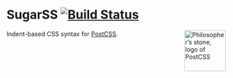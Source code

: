 # SugarSS [![Build Status][ci-img]][ci]

<img align="right" width="95" height="95"
     title="Philosopher’s stone, logo of PostCSS"
     src="http://postcss.github.io/postcss/logo.svg">

Indent-based CSS syntax for [PostCSS].

[PostCSS]: https://github.com/postcss/postcss
[ci-img]:  https://img.shields.io/travis/postcss/sugarss.svg
[ci]:      https://travis-ci.org/postcss/sugarss
